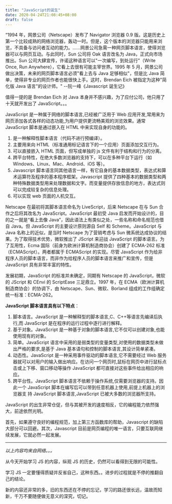 ```yaml
---
title: "JavaScript的诞生"
date: 2020-04-24T21:08:45+08:00
draft: false
---
```


“1994 年，网景公司（Netscape）发布了 Navigator 浏览器 0.9 版。这是历史上第一个比较成熟的网络浏览器，轰动一时。但是，这个版本的浏览器只能用来浏览，不具备与访问者互动的能力。......网景公司急需一种网页脚本语言，使得浏览器可以与网页互动。与此同时，Sun 公司将 Oak 语言改名为 Java，正式向市场推出。Sun 公司大肆宣传，许诺这种语言可以"一次编写，到处运行"（Write Once, Run Anywhere），它看上去很有可能主宰世界。1995 年 5 月，网景公司做出决策，未来的网页脚本语言必须"看上去与 Java 足够相似"，但是比 Java 简单，使得非专业的网页作者也能很快上手。这时，Brendan Eich 被指定为这种"简化版 Java 语言"的设计师。"
--阮一峰《Javascript 诞生记》

值得一提的是 Brendan Eich 对 Java 本身并不感兴趣，为了应付公司，他只用了十天就开发出了 JavaScript。。。

JavaScript 是一种属于网络的脚本语言,已经被广泛用于 Web 应用开发,常用来为网页添加各式各样的动态功能,为用户提供更流畅美观的浏览效果。通常 JavaScript 脚本是通过嵌入在 HTML 中来实现自身的功能的。

1. 是一种解释性脚本语言（代码不进行预编译）。
2. 主要用来向 HTML（标准通用标记语言下的一个应用）页面添加交互行为。
3. 可以直接嵌入 HTML 页面，但写成单独的 js 文件有利于结构和行为的分离。
4. 跨平台特性，在绝大多数浏览器的支持下，可以在多种平台下运行（如 Windows、Linux、Mac、Android、iOS 等）。
5. Javascript 脚本语言同其他语言一样，有它自身的基本数据类型，表达式和算术运算符及程序的基本程序框架。Javascript 提供了四种基本的数据类型和两种特殊数据类型用来处理数据和文字。而变量提供存放信息的地方，表达式则可以完成较复杂的信息处理。
6. 可以实现 web 页面的人机交互。

Netscape 在最初将其脚本语言命名为 LiveScript，后来 Netscape 在与 Sun 合作之后将其改名为 JavaScript。JavaScript 最初受 Java 启发而开始设计的，目的之一就是“看上去像 Java”，因此语法上有类似之处，一些名称和命名规范也借自 Java。但 JavaScript 的主要设计原则源自 Self 和 Scheme。JavaScript 与 Java 名称上的近似，是当时 Netscape 为了营销考虑与 Sun 微系统达成协议的结果。为了取得技术优势，微软推出了 JScript 来迎战 JavaScript 的脚本语言。为了互用性，Ecma 国际（前身为欧洲计算机制造商协会）创建了 ECMA-262 标准（ECMAScript）。两者都属于 ECMAScript 的实现。尽管 JavaScript 作为给非程序人员的脚本语言，而非作为给程序人员的脚本语言来推广和宣传，但是 JavaScript 具有非常丰富的特性。

发展初期，JavaScript 的标准并未确定，同期有 Netscape 的 JavaScript，微软的 JScript 和 CEnvi 的 ScriptEase 三足鼎立。1997 年，在 ECMA（欧洲计算机制造商协会）的协调下，由 Netscape、Sun、微软、Borland 组成的工作组确定统一标准：ECMA-262。

**JavaScript 脚本语言具有以下特点**：

1. 脚本语言。JavaScript 是一种解释型的脚本语言,C、C++等语言先编译后执行,而 JavaScript 是在程序的运行过程中逐行进行解释。
2. 基于对象。JavaScript 是一种基于对象的脚本语言,它不仅可以创建对象,也能使用现有的对象。
3. 简单。JavaScript 语言中采用的是弱类型的变量类型,对使用的数据类型未做出严格的要求,是基于 Java 基本语句和控制的脚本语言,其设计简单紧凑。
4. 动态性。JavaScript 是一种采用事件驱动的脚本语言,它不需要经过 Web 服务器就可以对用户的输入做出响应。在访问一个网页时,鼠标在网页中进行鼠标点击或上下移、窗口移动等操作 JavaScript 都可直接对这些事件给出相应的响应。
5. 跨平台性。JavaScript 脚本语言不依赖于操作系统,仅需要浏览器的支持。因此一个 JavaScript 脚本在编写后可以带到任意机器上使用,前提上机器上的浏览器支 持 JavaScript 脚本语言,JavaScript 已被大多数的浏览器所支持。

JavaScript 的出生非常仓促，但与其被开发的速度相反，它的编程能力依然强大，前途依然光明。

首先，如果遵守良好的编程规范，加上第三方函数库的帮助，Javascript 的缺陷大部分可以回避。其次，Javascript 目前是网页编程的唯一语言，只要互联网继续发展，它就必然一起发展。

---

_以上内容均来自网络。。。_

从今天开始学习 JS 的内容，纵观 JS 的历史，仍然可以看得到无限的可能性。

学习 JS 一定要懂得质疑并反省自己，这种东西。。进步的过程就是不停的推翻自己的结论。

新的内容还非常的多，旧的东西还在不停的忘记，学习的路还很长远，温故而知新，千万不要随便做无意义的深究，切记。
